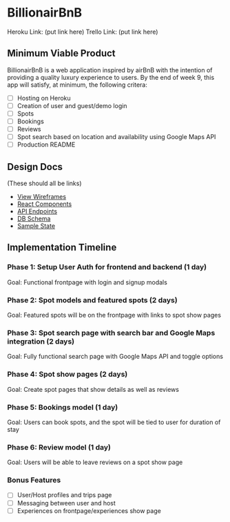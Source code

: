 # BillionairBnB

Heroku Link: (put link here)
Trello Link: (put link here)

## Minimum Viable Product

BillionairBnB is a web application inspired by airBnB with the intention of providing a quality luxury experience to users. By the end of week 9, this app will satisfy, at minimum, the following critera:

- [ ] Hosting on Heroku
- [ ] Creation of user and guest/demo login
- [ ] Spots
- [ ] Bookings
- [ ] Reviews
- [ ] Spot search based on location and availability using Google Maps API
- [ ] Production README

## Design Docs
(These should all be links)
- [View Wireframes](wireframes/)
- [React Components](component-hierarchy.md)
- [API Endpoints](api-endpoints.md)
- [DB Schema](schema.md)
- [Sample State](sample-state.md)

## Implementation Timeline

### Phase 1: Setup User Auth for frontend and backend (1 day)
Goal: Functional frontpage with login and signup modals

### Phase 2: Spot models and featured spots (2 days)
Goal: Featured spots will be on the frontpage with links to spot show pages

### Phase 3: Spot search page with search bar and Google Maps integration (2 days)
Goal: Fully functional search page with Google Maps API and toggle options

### Phase 4: Spot show pages (2 days)
Goal: Create spot pages that show details as well as reviews

### Phase 5: Bookings model (1 day)
Goal: Users can book spots, and the spot will be tied to user for duration of stay

### Phase 6: Review model (1 day)
Goal: Users will be able to leave reviews on a spot show page

### Bonus Features

- [ ] User/Host profiles and trips page
- [ ] Messaging between user and host
- [ ] Experiences on frontpage/experiences show page
